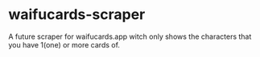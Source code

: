 # waifucards-scraper
A future scraper for waifucards.app witch only shows the characters that you have 1(one) or more cards of.
